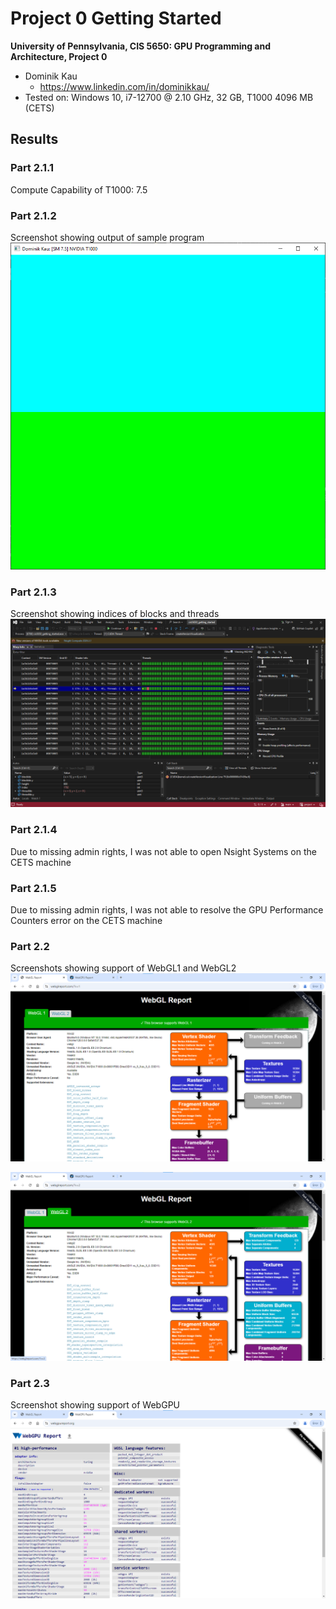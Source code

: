 Project 0 Getting Started
====================

**University of Pennsylvania, CIS 5650: GPU Programming and Architecture, Project 0**

* Dominik Kau
  * https://www.linkedin.com/in/dominikkau/
* Tested on: Windows 10, i7-12700 @ 2.10 GHz, 32 GB, T1000 4096 MB (CETS)

## Results

### Part 2.1.1

Compute Capability of T1000: 7.5

### Part 2.1.2

Screenshot showing output of sample program
![](images/testbuild.png)

### Part 2.1.3

Screenshot showing indices of blocks and threads
![](images/nsight_indices.png)

### Part 2.1.4

Due to missing admin rights, I was not able to open Nsight Systems on the CETS machine

### Part 2.1.5

Due to missing admin rights, I was not able to resolve the GPU Performance Counters error on the CETS machine

### Part 2.2

Screenshots showing support of WebGL1 and WebGL2
![](images/webgl1.PNG)

![](images/webgl2.PNG)

### Part 2.3

Screenshot showing support of WebGPU
![](images/webgpu.PNG)
